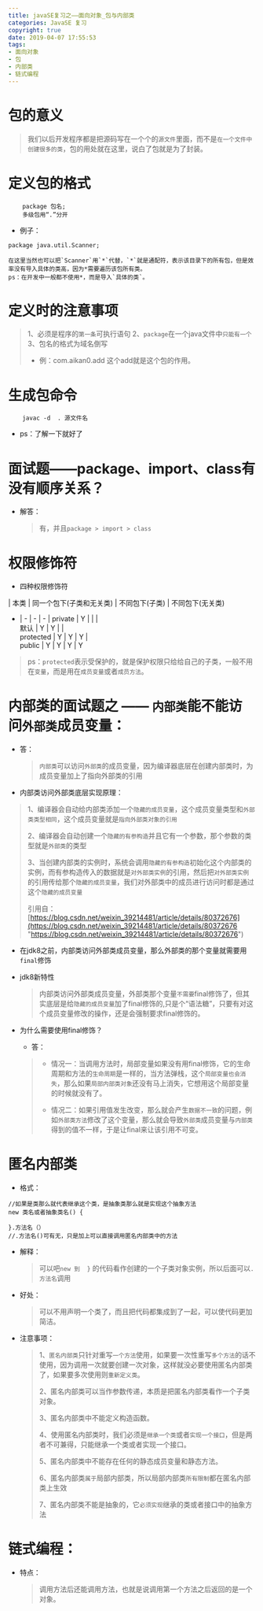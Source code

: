 ```yaml
---
title: javaSE复习之——面向对象_包与内部类
categories: JavaSE 复习
copyright: true
date: 2019-04-07 17:55:53
tags:
- 面向对象
- 包
- 内部类
- 链式编程
---
```

# 包的意义
> 我们以后开发程序都是把源码写在一个个的`源文件`里面，而不是`在一个文件中创建很多的类`，包的用处就在这里，说白了包就是为了封装。

# 定义包的格式
```
	package 包名;
	多级包用“.”分开
```
- 例子：
```
package java.util.Scanner;
```
	在这里当然也可以把`Scanner`用`*`代替，`*`就是通配符，表示该目录下的所有包，但是效率没有导入具体的类高，因为*需要遍历该包所有类。
	ps：在开发中一般都不使用*，而是导入`具体的类`。

# 定义时的注意事项
> 1、必须是程序的`第一条`可执行语句
> 2、`package`在一个java文件中`只能有一个`
> 3、包名的格式为域名倒写
> - 例：com.aikan0.add
> 这个add就是这个包的作用。


# 生成包命令
```
	javac -d  . 源文件名
```
- ps：了解一下就好了


# 面试题——package、import、class有没有顺序关系？
- 解答：
	> 有，并且`package > import > class`


# 权限修饰符
- 四种权限修饰符

| 本类 | 同一个包下(子类和无关类) | 不同包下(子类) | 不同包下(无关类)
- | - | - | - |
private | Y |  |  |  
默认 | Y | Y |  |  
protected | Y | Y | Y |  
public | Y | Y | Y | Y 

> ps：`protected`表示受保护的，就是保护权限只给给自己的子类，一般不用在`变量`，而是用在`成员变量`或者`成员方法`。


# 内部类的面试题之 —— `内部类`能不能访问`外部类`成员变量：
- 答：
	> `内部类`可以访问`外部类`的成员变量，因为编译器底层在创建内部类时，为成员变量加上了指向外部类的引用

- 内部类访问外部类底层实现原理：
> 1、编译器会自动给内部类添加一个`隐藏的成员变量`，这个成员变量类型和`外部类类型相同`，这个成员变量就是`指向外部类对象的引用`
> 
> 2、编译器会自动创建一个`隐藏的有参构造`并且它有一个参数，那个参数的类型就是`外部类`的类型
> 
> 3、当创建内部类的实例时，系统会调用`隐藏的有参构造`初始化这个内部类的实例，而有参构造传入的数据就是`对外部类实例`的引用，然后把`对外部类实例`的引用传给那个`隐藏的成员变量`，我们对外部类中的成员进行访问时都是通过这个`隐藏的成员变量`
> 
> 引用自：[https://blog.csdn.net/weixin_39214481/article/details/80372676](https://blog.csdn.net/weixin_39214481/article/details/80372676 "https://blog.csdn.net/weixin_39214481/article/details/80372676")

- 在jdk8之前，内部类访问外部类成员变量，那么外部类的那个变量就需要用`final`修饰
- jdk8新特性
	> 内部类访问外部类成员变量，外部类那个变量`不需要`final修饰了，但其实底层是给`隐藏的成员变量`加了final修饰的,只是个“语法糖”，只要有对这个成员变量修改的操作，还是会强制要求final修饰的。
	> 

- 为什么需要使用final修饰？
	- 答：
	> - 情况一：当调用方法时，局部变量如果没有用final修饰，它的生命周期和方法的`生命周期`是一样的，当方法弹栈，这个`局部变量也会消失`，那么如果`局部内部类对象`还没有马上消失，它想用这个局部变量的时候就没有了。
	> 
	> - 情况二：如果引用值发生改变，那么就会产生`数据不一致`的问题，例如`外部类方法`修改了这个变量，那么就会导致`外部类`成员变量与`内部类`得到的值不一样，于是让final来让该引用不可变。



# 匿名内部类
- 格式：

```
//如果是类那么就代表继承这个类，是抽象类那么就是实现这个抽象方法
new 类名或者抽象类名() {		

}.方法名（）
//.方法名()可有无，只是加上可以直接调用匿名内部类中的方法
```

- 解释：
	> 可以吧`new 到  }` 的代码看作创建的一个子类对象实例，所以后面可以`.方法名`调用

- 好处：
	> 可以不用声明一个类了，而且把代码都集成到了一起，可以使代码更加简洁。

- 注意事项：
	> 1、`匿名内部类`只针对重写`一个方法`使用，如果要一次性重写`多个方法`的话不使用，因为调用一次就要创建一次对象，这样就没必要使用匿名内部类了，如果要多次使用则`重新定义类`。
	> 
	> 2、匿名内部类可以当作参数传递，本质是把匿名内部类看作一个子类对象。
	> 
	> 3、匿名内部类中不能定义构造函数。
	> 
	> 4、使用匿名内部类时，我们必须是`继承一个类`或者`实现一个接口`，但是两者不可兼得，只能继承一个类或者实现一个接口。
	> 
	> 5、匿名内部类中不能存在任何的静态成员变量和静态方法。
	> 
	> 6、匿名内部类`属于`局部内部类，所以局部内部类`所有限制`都在匿名内部类上生效
	> 
	> 7、匿名内部类不能是抽象的，它`必须实现`继承的类或者接口中的抽象方法

# 链式编程：
- 特点：
	> 调用方法后还能调用方法，也就是说调用第一个方法之后返回的是一个对象。